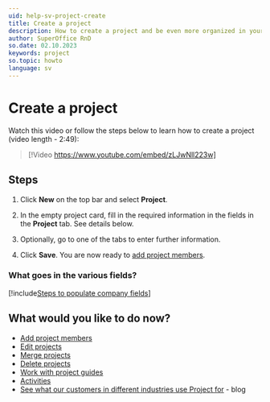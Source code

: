 ```yaml
---
uid: help-sv-project-create
title: Create a project
description: How to create a project and be even more organized in your work.
author: SuperOffice RnD
so.date: 02.10.2023
keywords: project
so.topic: howto
language: sv
---
```


# Create a project

Watch this video or follow the steps below to learn how to create a project (video length - 2:49):

<!-- markdownlint-disable-next-line MD034 DOCSMD007 -->
> [!Video https://www.youtube.com/embed/zLJwNll223w]

## Steps

1. Click **New** on the top bar and select **Project**.

2. In the empty project card, fill in the required information in the fields in the **Project** tab. See details below.

3. Optionally, go to one of the tabs to enter further information.

4. Click **Save**. You are now ready to [add project members][5].

### What goes in the various fields?

[!include[Steps to populate company fields](includes/project-fields.md)]

## What would you like to do now?

* [Add project members][5]
* [Edit projects][7]
* [Merge projects][8]
* [Delete projects][9]
* [Work with project guides][1]
* [Activities][3]
* [See what our customers in different industries use Project for][2] - blog

<!-- Referenced links -->
[5]: project-members/add.md
[7]: edit.md
[8]: merge-projects.md
[9]: delete.md
[1]: project-guide/working-with.md
[2]: https://www.superoffice.com/blog/guest-blog-use-your-crm-to-manage-projects-for-all-industries/
[3]: ../../learn/activity/index.md

<!-- Referenced images -->

